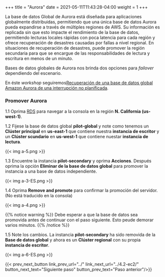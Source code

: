 +++
title = "Aurora"
date =  2021-05-11T11:43:28-04:00
weight = 1
+++

La base de datos Global de Aurora está diseñada para aplicaciones globalmente distribuidas, permitiendo que una única base de datos Aurora pueda expandirse a través de múltiples regiones de AWS. Su información es replicada sin que esto impacte el rendimiento de la base de datos, permitiendo lecturas locales rápidas con poca latencia para cada región y ofrece recuperación de desastres causadas por fallas a nivel regional. En situaciones de recuperación de desastres, puede promover la región secundaria para que se encargue de las responsabilidades de lectura y escritura en menos de un minuto.

Bases de datos globales de Aurora nos brinda dos opciones para _failover_ dependiendo del escenario.

En éste _workshop_ seguiremos[Recuperación de una base de datos global Amazon Aurora de una interrupción no planificada](https://docs.aws.amazon.com/es_es/AmazonRDS/latest/AuroraUserGuide/aurora-global-database-disaster-recovery.html).

### Promover Aurora

1.1 Oprima [RDS](https://us-west-1.console.aws.amazon.com/rds/home?region=us-west-1#databases:) para navegar a la consola en la región **N. California (us-west-1)**.

1.2 Fijese la base de datos global **pilot-global** y note como tenemos un **Clúster principal** en **us-east-1** que contiene nuestra **instancia de escritor** y un **Clúster scundario** en **us-west-1** que contiene nuestar **instancia de lectura**.

{{< img a-5.png >}}

1.3 Encuentre la instancia **pilot-secondary** y oprima **Acciones**. Después oprima la opción **Eliminar de la base de datos global** para promover la instancia a una base de datos independiente.

{{< img a-3-ES.png >}}

1.4 Oprima **Remove and promote** para confirmar la promoción del servidor. (No está traducido en la consola)

{{< img a-4.png >}}

{{% notice warning %}}
Debe esperar a que la base de datos sea promovida antes de continuar con el paso siguiente. Esto peude demorar varios minutos.
{{% /notice %}}

1.5 Note los cambios. La instancia **pilot-secondary** ha sido removida de la  **Base de datos global** y ahora es un **Clúster regional** con su propia **instancia de escritor**.

{{< img a-6-ES.png >}}


{{< prev_next_button link_prev_url="../" link_next_url="../4.2-ec2/" button_next_text="Siguiente paso" button_prev_text="Paso anterior"/>}}
